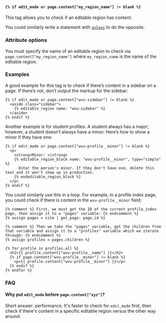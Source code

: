 #### `{% if edit_mode or page.content["my_region_name"] != blank %}`

This tag allows you to check if an editable region has content.

You could similarly write a statement with [`unless`](https://shopify.github.io/liquid/tags/control-flow/#unless) to do the opposite.

### Attribute options

You must specify the name of an editable region to check via `page.content["my_region_name"]` where `my_region_name` is the name of the editable region.

### Examples

A good example for this tag is to check if there’s content in a sidebar on a page. If there’s not, don’t output the markup for the sidebar:

```
{% if edit_mode or page.content["wvu-sidebar"] != blank %}
  <aside class="sidebar">
    {% editable_region name: "wvu-sidebar" %}
  </aside>
{% endif %}
```

Another example is for student profiles. A student always has a major; however, a student doesn’t always have a minor. Here’s how to show a minor if they have one:

```
{% if edit_mode or page.content["wvu-profile__minor"] != blank %}
  <p>
    <strong>Minor: </strong>
    {% editable_region_block name: "wvu-profile__minor", type="simple" %}
      Enter the person's minor. If they don't have one, delete this text and it won't show up in production.
    {% endeditable_region_block %}
  </p>
{% endif %}
```

You could similarly use this in a loop. For example, in a profile index page, you could check if there is content in the `wvu-profile__minor` field:

```
{% comment %} First, we must get the ID of the current profile_index page, then assign it to a "pages" variable: {% endcomment %}
{% assign pages = site | get_page: page.id %}

{% comment %} Then we take the "pages" variable, get the children from that variable and assign it to a "profiles" variable which we iterate through: {% endcomment %}
{% assign profiles = pages.children %}

{% for profile in profiles.all %}
  <h2>{{ profile.content["wvu-profile__name"] }}</h2>
  {% if page.content["wvu-profile__minor"] != blank %}
    <p>{{ profile.content["wvu-profile__minor"] }}</p>
  {% endif %}
{% endfor %}
```

### FAQ

#### Why put `edit_mode` before `page.content["xyz"]`?

Short answer: performance. It's faster to check for `edit_mode` first, then check if there's content in a specific editable region versus the other way around.
